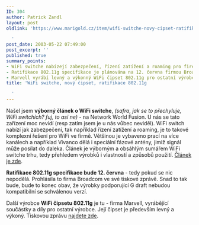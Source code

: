 ```yaml
---
ID: 304
author: Patrick Zandl
layout: post
oldlink: 'https://www.marigold.cz/item/wifi-switche-novy-cipset-ratifikace-802-11g

  '
post_date: 2003-05-22 07:49:00
post_excerpt: ''
published: true
summary_points:
- WiFi switche nabízejí zabezpečení, řízení zatížení a roaming pro firemní WiFi.
- Ratifikace 802.11g specifikace je plánována na 12. června firmou Broadcom.
- Marvell vyrábí levný a výkonný WiFi čipset 802.11g pro ostatní výrobce.
title: 'WiFi switche, nový čipset, ratifikace 802.11g

  '
---
```


<p>
Našel jsem <STRONG>výborný článek o WiFi switche</STRONG>, <EM>(safra, jak se to přechyluje, WiFi switchích? fuj, to asi ne)</EM> - na Network World Fusion. U nás se tato zařízení moc nevidí (resp zatím jsem je u nás vůbec neviděl). WiFi switch nabízí jak zabezpečení, tak například řízení zatížení a roaming, je to takové komplexní řešení pro WiFi ve firmě. Většinou je vybaveno prací na více kanálech a například Vivanco dělá i speciální fázové antény, jimiž signál může posílat do daleka. Článek je výborným a obsáhlým sumářem WiFi switche trhu, tedy přehledem výrobků i vlastností a způsobů použití. <A href="http://www.nwfusion.com/techinsider/2003/0519techinsidermain.html" target=_blank>Článek je zde</A>. </p>

<p>
<STRONG>Ratifikace 802.11g specifikace bude 12. června</STRONG> - tedy pokud se nic nepodělá. Prohlásila to firma Broadcom ve své tiskové zprávě. Snad to tak bude, bude to konec obav, že výrobky podporující G draft nebudou kompatibilní se schválenou verzí.</p>

<p>
Další výrobce <STRONG>WiFi čipsetu 802.11g</STRONG>&#160;je tu - firma Marvell, vyrábějící součástky a díly pro ostatní výrobce. Její čipset je především levný a výkoný. Tiskovou zprávu <A href="http://www.businesswire.com/cgi-bin/cb_headline.cgi?&amp;story_file=bw.052003/231405371&amp;directory=/google&amp;header_file=header.htm&amp;footer_file" target=_blank>najdete zde</A>. </p>